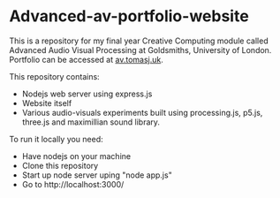 # Advanced-av-portfolio-website

This is a repository for my final year Creative Computing module called Advanced Audio Visual Processing at Goldsmiths, University of London. Portfolio can be accessed at [av.tomasj.uk](https://av.tomasj.uk).

This repository contains:
* Nodejs web server using express.js
* Website itself
* Various audio-visuals experiments built using processing.js, p5.js, three.js and maximillian sound library.

To run it locally you need:
* Have nodejs on your machine
* Clone this repository
* Start up node server uping "node app.js"
* Go to http://localhost:3000/
